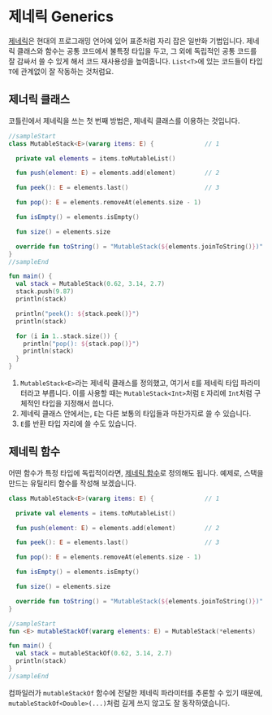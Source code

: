 # 제네릭 Generics

[제네릭](https://kotlinlang.org/docs/reference/generics.html)은 현대의 프로그래밍 언어에 있어 표준처럼 자리 잡은 일반화 기법입니다. 제네릭 클래스와 함수는 공통 코드에서 불특정 타입을 두고, 그 외에 독립적인 공통 코드를 잘 감싸서 쓸 수 있게 해서 코드 재사용성을 높여줍니다. `List<T>`에 있는 코드들이 타입 `T`에 관계없이 잘 작동하는 것처럼요.

## 제너릭 클래스

코틀린에서 제네릭을 쓰는 첫 번째 방법은, 제네릭 클래스를 이용하는 것입니다.

```kotlin
//sampleStart
class MutableStack<E>(vararg items: E) {              // 1

  private val elements = items.toMutableList()

  fun push(element: E) = elements.add(element)        // 2

  fun peek(): E = elements.last()                     // 3

  fun pop(): E = elements.removeAt(elements.size - 1)

  fun isEmpty() = elements.isEmpty()

  fun size() = elements.size

  override fun toString() = "MutableStack(${elements.joinToString()})"
}
//sampleEnd

fun main() {
  val stack = MutableStack(0.62, 3.14, 2.7)
  stack.push(9.87)
  println(stack)

  println("peek(): ${stack.peek()}")
  println(stack)

  for (i in 1..stack.size()) {
    println("pop(): ${stack.pop()}")
    println(stack)
  }
}

```

1. `MutableStack<E>`라는 제네릭 클래스를 정의했고, 여기서 `E`를 제네릭 타입 파라미터라고 부릅니다. 이를 사용할 때는 `MutableStack<Int>`처럼 `E` 자리에 `Int`처럼 구체적인 타입을 지정해서 씁니다.
2. 제네릭 클래스 안에서는, `E`는 다른 보통의 타입들과 마찬가지로 쓸 수 있습니다.
3. `E`를 반환 타입 자리에 쓸 수도 있습니다.


## 제네릭 함수

어떤 함수가 특정 타입에 독립적이라면, [제네릭 함수](https://kotlinlang.org/docs/reference/generics.html#generic-functions)로 정의해도 됩니다. 예제로, 스택을 만드는 유틸리티 함수를 작성해 보겠습니다.

```kotlin
class MutableStack<E>(vararg items: E) {              // 1

  private val elements = items.toMutableList()

  fun push(element: E) = elements.add(element)        // 2

  fun peek(): E = elements.last()                     // 3

  fun pop(): E = elements.removeAt(elements.size - 1)

  fun isEmpty() = elements.isEmpty()

  fun size() = elements.size

  override fun toString() = "MutableStack(${elements.joinToString()})"
}

//sampleStart
fun <E> mutableStackOf(vararg elements: E) = MutableStack(*elements)

fun main() {
  val stack = mutableStackOf(0.62, 3.14, 2.7)
  println(stack)
}
//sampleEnd
```

컴파일러가 `mutableStackOf` 함수에 전달한 제네릭 파라미터를 추론할 수 있기 때문에, `mutableStackOf<Double>(...)`처럼 길게 쓰지 않고도 잘 동작하였습니다.
